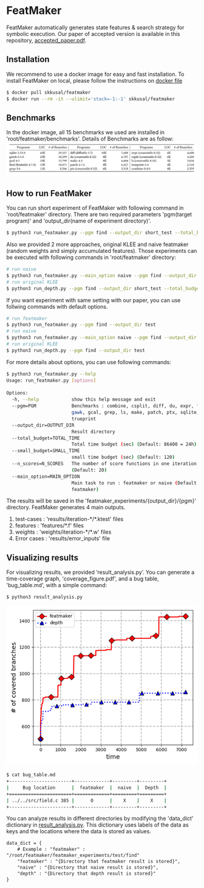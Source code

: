 # FeatMaker

FeatMaker automatically generates state features & search strategy for symbolic execution. Our paper of accepted version is available in this repository, [accepted_paper.pdf](accepted_paper.pdf).

## Installation
We recommend to use a docker image for easy and fast installation. To install FeatMaker on local, please follow the instructions on [docker file](Dockerfile)
```bash
$ docker pull skkusal/featmaker
$ docker run --rm -it --ulimit='stack=-1:-1' skkusal/featmaker
```
## Benchmarks
In the docker image, all 15 benchmarks we used are installed in 'root/featmaker/benchmarks'. Details of Benchmarks are as follow:
![benchmark_table](./featmaker_benchmarks.png)
## How to run FeatMaker
You can run short experiment of FeatMaker with following command in 'root/featmaker' directory. There are two required parameters 'pgm(target program)' and 'output_dir(name of experiment directory)'.
```bash
$ python3 run_featmaker.py --pgm find --output_dir short_test --total_budget 7200
```
Also we provided 2 more approaches, original KLEE and naive featmaker (random weights and simply accumulated features). Those experiments can be executed with following commands in 'root/featmaker' directory:
```bash
# run naive
$ python3 run_featmaker.py --main_option naive --pgm find --output_dir short_test --total_budget 7200
# run original KLEE
$ python3 run_depth.py --pgm find --output_dir short_test --total_budget 7200
```
If you want experiment with same setting with our paper, you can use follwing commands with default options.
```bash
# run featmaker
$ python3 run_featmaker.py --pgm find --output_dir test
# run naive
$ python3 run_featmaker.py --main_option naive --pgm find --output_dir test
# run original KLEE
$ python3 run_depth.py --pgm find --output_dir test
```
For more details about options, you can use following commands:
```bash
$ python3 run_featmaker.py --help
Usage: run_featmaker.py [options]

Options:
  -h, --help            show this help message and exit
  --pgm=PGM             Benchmarks : combine, csplit, diff, du, expr, find,
                        gawk, gcal, grep, ls, make, patch, ptx, sqlite,
                        trueprint
  --output_dir=OUTPUT_DIR
                        Result directory
  --total_budget=TOTAL_TIME
                        Total time budget (sec) (Default: 86400 = 24h)
  --small_budget=SMALL_TIME
                        small time budget (sec) (Default: 120)
  --n_scores=N_SCORES   The number of score functions in one iteration
                        (Default: 20)
  --main_option=MAIN_OPTION
                        Main task to run : featmaker or naive (Default:
                        featmaker)
```
The results will be saved in the 'featmaker_experiments/{output_dir}/{pgm}' directory. FeatMaker generates 4 main outputs.
1. test-cases : 'results/iteration-\*/\*.ktest' files
2. features : 'features/\*.f' files
3. weights : 'weights/iteration-\*/\*.w' files
4. Error cases : 'results/error_inputs' file

## Visualizing results
For visualizing results, we provided ’result_analysis.py’. You can generate a time-coverage graph, 'coverage_figure.pdf', and a bug table, 'bug_table.md', with a simple command:
```bash
$ python3 result_analysis.py
```
![find-coverage-comparison](./coverage_figure.png)
```bash
$ cat bug_table.md 
+-----------------------+-------------+---------+---------+
|     Bug location      |  featmaker  |  naive  |  Depth  |
+=======================+=============+=========+=========+
| ../../src/field.c 385 |      O      |    X    |    X    |
+-----------------------+-------------+---------+---------+
```
You can analyze results in different directories by modifying the 'data\_dict' dictionary in [result_analysis.py](./result_analysis.py). This dictionary uses labels of the data as keys and the locations where the data is stored as values.
```python3
data_dict = {
    # Example : "featmaker" : "/root/featmaker/featmaker_experiments/test/find"
    "featmaker" : "{Directory that featmaker result is stored}",
    "naive" : "{Directory that naive result is stored}",
    "depth" : "{Directory that depth result is stored}"
}
```
